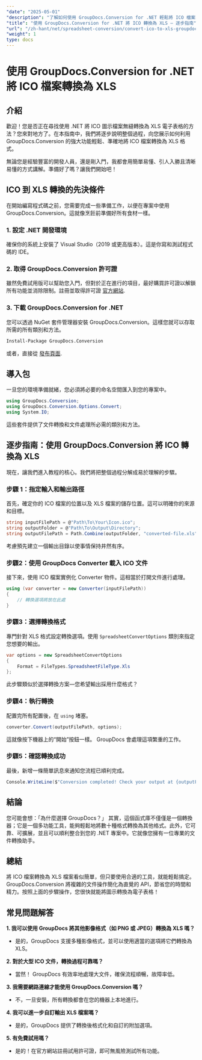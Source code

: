 ```yaml
---
"date": "2025-05-01"
"description": "了解如何使用 GroupDocs.Conversion for .NET 輕鬆將 ICO 檔案轉換為 XLS 格式。按照本逐步指南，即可在您的 C# 專案中實現無縫檔案轉換。"
"title": "使用 GroupDocs.Conversion for .NET 將 ICO 轉換為 XLS — 逐步指南"
"url": "/zh-hant/net/spreadsheet-conversion/convert-ico-to-xls-groupdocs-net/"
"weight": 1
type: docs
---
```

# 使用 GroupDocs.Conversion for .NET 將 ICO 檔案轉換為 XLS

## 介紹

歡迎！您是否正在尋找使用 .NET 將 ICO 圖示檔案無縫轉換為 XLS 電子表格的方法？您來對地方了。在本指南中，我們將逐步說明整個過程，向您展示如何利用 GroupDocs.Conversion 的強大功能輕鬆、準確地將 ICO 檔案轉換為 XLS 格式。

無論您是經驗豐富的開發人員，還是剛入門，我都會用簡單易懂、引人入勝且清晰易懂的方式講解。準備好了嗎？讓我們開始吧！


## ICO 到 XLS 轉換的先決條件

在開始編寫程式碼之前，您需要完成一些準備工作，以便在專案中使用 GroupDocs.Conversion。這就像烹飪前準備好所有食材一樣。

### 1. 設定 .NET 開發環境

確保你的系統上安裝了 Visual Studio（2019 或更高版本）。這是你寫和測試程式碼的 IDE。

### 2. 取得 GroupDocs.Conversion 許可證

雖然免費試用版可以幫助您入門，但對於正在進行的項目，最好購買許可證以解鎖所有功能並消除限制。註冊並取得許可證 [官方網站](https://purchase。groupdocs.com/buy).

### 3. 下載 GroupDocs.Conversion for .NET

您可以透過 NuGet 套件管理器安裝 GroupDocs.Conversion。這樣您就可以存取所需的所有類別和方法。 

```bash
Install-Package GroupDocs.Conversion
```
或者，直接從 [發布頁面](https://releases。groupdocs.com/conversion/net/).


## 導入包

一旦您的環境準備就緒，您必須將必要的命名空間匯入到您的專案中。

```csharp
using GroupDocs.Conversion;
using GroupDocs.Conversion.Options.Convert;
using System.IO;
```

這些套件提供了文件轉換和文件處理所必需的類別和方法。


## 逐步指南：使用 GroupDocs.Conversion 將 ICO 轉換為 XLS

現在，讓我們進入教程的核心。我們將把整個過程分解成易於理解的步驟。

### 步驟 1：指定輸入和輸出路徑

首先，確定你的 ICO 檔案的位置以及 XLS 檔案的儲存位置。這可以明確你的來源和目標。

```csharp
string inputFilePath = @"Path\To\Your\Icon.ico";
string outputFolder = @"Path\To\Output\Directory";
string outputFilePath = Path.Combine(outputFolder, "converted-file.xls");
```

考慮預先建立一個輸出目錄以使事情保持井然有序。

### 步驟2：使用 GroupDocs Converter 載入 ICO 文件

接下來，使用 ICO 檔案實例化 Converter 物件。這相當於打開文件進行處理。

```csharp
using (var converter = new Converter(inputFilePath))
{
    // 轉換選項將放在此處
}
```

### 步驟3：選擇轉換格式

專門針對 XLS 格式設定轉換選項。使用 `SpreadsheetConvertOptions` 類別來指定您想要的輸出。

```csharp
var options = new SpreadsheetConvertOptions 
{ 
    Format = FileTypes.SpreadsheetFileType.Xls 
};
```

此步驟類似於選擇轉換方案—您希望輸出採用什麼格式？

### 步驟4：執行轉換

配置完所有配置後，在 `using` 堵塞。

```csharp
converter.Convert(outputFilePath, options);
```

這就像按下機器上的“開始”按鈕一樣。 GroupDocs 會處理這項繁重的工作。

### 步驟5：確認轉換成功

最後，新增一條簡單訊息來通知您流程已順利完成。

```csharp
Console.WriteLine($"Conversion completed! Check your output at {outputFolder}");
```

## 結論

您可能會想：「為什麼選擇 GroupDocs？」 其實，這個函式庫不僅僅是一個轉換器；它是一個多功能工具，能夠輕鬆地將數十種格式轉換為其他格式。此外，它可靠、可擴展，並且可以順利整合到您的 .NET 專案中。它就像您擁有一位專業的文件轉換助手。


## 總結

將 ICO 檔案轉換為 XLS 檔案看似簡單，但只要使用合適的工具，就能輕鬆搞定。 GroupDocs.Conversion 將複雜的文件操作簡化為直覺的 API，節省您的時間和精力。按照上面的步驟操作，您很快就能將圖示轉換為電子表格！


## 常見問題解答

**1. 我可以使用 GroupDocs 將其他影像格式（如 PNG 或 JPEG）轉換為 XLS 嗎？**  

- 是的，GroupDocs 支援多種影像格式，並可以使用適當的選項將它們轉換為 XLS。

**2. 對於大型 ICO 文件，轉換過程可靠嗎？**  

- 當然！ GroupDocs 有效率地處理大文件，確保流程順暢，故障率低。

**3. 我需要網路連線才能使用 GroupDocs.Conversion 嗎？**  

- 不，一旦安裝，所有轉換都會在您的機器上本地進行。

**4. 我可以進一步自訂輸出 XLS 檔案嗎？**  

- 是的，GroupDocs 提供了轉換後格式化和自訂的附加選項。

**5. 有免費試用嗎？**  

- 是的！在官方網站註冊試用許可證，即可無風險測試所有功能。